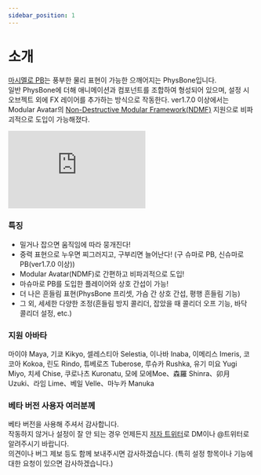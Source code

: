 ```yaml
---
sidebar_position: 1
---
```


# 소개


[마시멜로 PB](https://wataame89.booth.pm/items/4511536)는 풍부한 물리 표현이 가능한 으깨어지는 PhysBone입니다.  
일반 PhysBone에 더해 애니메이션과 컴포넌트를 조합하여 형성되어 있으며, 설정 시 오브젝트 외에 FX 레이어를 추가하는 방식으로 작동한다.
ver1.7.0 이상에서는 Modular Avatar의 [Non-Destructive Modular Framework(NDMF)](https://github.com/bdunderscore/ndmf) 지원으로 비파괴적으로 도입이 가능해졌다.

<iframe width="280" height="158" src="https://www.youtube.com/embed/-AnCXOb0zwA?si=9nIYCs1nau9X5sWb?rel=0" title="YouTube video player" frameBorder="0" allow="accelerometer; autoplay; clipboard-write; encrypted-media; gyroscope; picture-in-picture; web-share" allowFullScreen></iframe>

### 특징
- 밀거나 잡으면 움직임에 따라 뭉개진다!  
- 중력 표현으로 누우면 찌그러지고, 구부리면 늘어난다! (구 슈마로 PB, 신슈마로 PB(ver1.7.0 이상))  
- Modular Avatar(NDMF)로 간편하고 비파괴적으로 도입!  
- 마슈마로 PB를 도입한 플레이어와 상호 간섭이 가능!  
- 더 나은 흔들림 표현(PhysBone 프리셋, 가슴 간 상호 간섭, 평행 흔들림 기능)
- 그 외, 세세한 다양한 조정(흔들림 방지 콜리더, 잡았을 때 콜리더 오프 기능, 바닥 콜리더 설정, etc.)  

### 지원 아바타
마이야 Maya, 기쿄 Kikyo, 셀레스티아 Selestia, 이나바 Inaba, 이메리스 Imeris, 코코아 Kokoa, 린도 Rindo, 튜베로즈 Tuberose, 루슈카 Rushka, 유기 미요 Yugi Miyo, 치세 Chise, 쿠로나츠 Kuronatu, 모에 모에Moe、森羅 Shinra、卯月 Uzuki、라임 Lime、베일 Velle、마누카 Manuka

### 베타 버전 사용자 여러분께
베타 버전을 사용해 주셔서 감사합니다.  
작동하지 않거나 설정이 잘 안 되는 경우 언제든지 [저자 트위터](https://twitter.com/wataameya_vr)로 DM이나 @트위터로 알려주시기 바랍니다.  
의견이나 버그 제보 등도 함께 보내주시면 감사하겠습니다. (특히 설정 항목이나 기능에 대한 요청이 있으면 감사하겠습니다.)